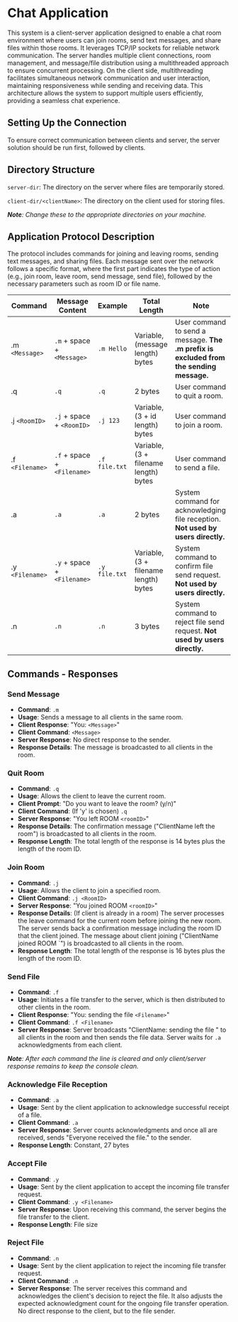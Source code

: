 # Chat Application

This system is a client-server application designed to enable a chat room environment where users can join rooms, send text messages, and share files within those rooms. It leverages TCP/IP sockets for reliable network communication. The server handles multiple client connections, room management, and message/file distribution using a multithreaded approach to ensure concurrent processing. On the client side, multithreading facilitates simultaneous network communication and user interaction, maintaining responsiveness while sending and receiving data. This architecture allows the system to support multiple users efficiently, providing a seamless chat experience.

## Setting Up the Connection
To ensure correct communication between clients and server, the server solution should be run first, followed by clients.

## Directory Structure
`server-dir`: The directory on the server where files are temporarily stored.

`client-dir/<clientName>`: The directory on the client used for storing files.

_**Note**: Change these to the appropriate directories on your machine._

## Application Protocol Description
The protocol includes commands for joining and leaving rooms, sending text messages, and sharing files. Each message sent over the network follows a specific format, where the first part indicates the type of action (e.g., join room, leave room, send message, send file), followed by the necessary parameters such as room ID or file name.


| Command                   | Message Content            | Example         | Total Length                           | Note                          |
|---------------------------|----------------------------|-----------------|----------------------------------------|-------------------------------|
| .m `<Message>`            | `.m` + space + `<Message>` | `.m Hello`      | Variable, (message length) bytes       | User command to send a message. **The .m prefix is excluded from the sending message.** |
| .q                        | `.q`                       | `.q`            | 2 bytes                                | User command to quit a room.  |
| .j `<RoomID>`             | `.j` + space + `<RoomID>`  | `.j 123`        | Variable, (3 + id length) bytes        | User command to join a room.  |
| .f `<Filename>`           | `.f` + space + `<Filename>`| `.f file.txt`   | Variable, (3 + filename length) bytes  | User command to send a file.  |
| .a                        | `.a`                       | `.a  `          | 2 bytes                                | System command for acknowledging file reception. **Not used by users directly.** |
| .y `<Filename>`           | `.y` + space + `<Filename>`| `.y file.txt`   | Variable, (3 + filename length) bytes  | System command to confirm file send request. **Not used by users directly.**  |
| .n                        | `.n`                       | `.n`            | 3 bytes                                | System command to reject file send request. **Not used by users directly.** |

## Commands - Responses

### Send Message
- **Command**: `.m`
- **Usage**: Sends a message to all clients in the same room.
- **Client Response**: "You: `<Message>`"
- **Client Command**: `<Message>`
- **Server Response**: No direct response to the sender.
- **Response Details**: The message is broadcasted to all clients in the room. 

### Quit Room
- **Command**: `.q`
- **Usage**: Allows the client to leave the current room.
- **Client Prompt**: "Do you want to leave the room? (y/n)"
- **Client Command**: (If 'y' is chosen) `.q`
- **Server Response**: "You left ROOM `<roomID>`"
- **Response Details**: The confirmation message ("ClientName left the room") is broadcasted to all clients in the room.
- **Response Length**: The total length of the response is 14 bytes plus the length of the room ID.

### Join Room
- **Command**: `.j`
- **Usage**: Allows the client to join a specified room.
- **Client Command**: `.j <RoomID>`
- **Server Response**: "You joined ROOM `<roomID>`"
- **Response Details**: (If client is already in a room) The server processes the leave command for the current room before joining the new room. The server sends back a confirmation message including the room ID that the client joined. The message about client joining ("ClientName joined ROOM `<roomID>") is broadcasted to all clients in the room.
- **Response Length**: The total length of the response is 16 bytes plus the length of the room ID.

### Send File
- **Command**: `.f`
- **Usage**: Initiates a file transfer to the server, which is then distributed to other clients in the room.
- **Client Response**: "You: sending the file `<Filename>`"
- **Client Command**: `.f <Filename>`
- **Server Response**: Server broadcasts "ClientName: sending the file <Filename>" to all clients in the room and then sends the file data. Server waits for `.a` acknowledgments from each client.

_**Note**: After each command the line is cleared and only client/server response remains to keep the console clean._

### Acknowledge File Reception
- **Command**: `.a`
- **Usage**: Sent by the client application to acknowledge successful receipt of a file.
- **Client Command**: `.a`
- **Server Response**: Server counts acknowledgments and once all are received, sends "Everyone received the file." to the sender.
- **Response Length**: Constant, 27 bytes

### Accept File
- **Command**: `.y`
- **Usage**: Sent by the client application to accept the incoming file transfer request.
- **Client Command**: `.y <Filename>`
- **Server Response**: Upon receiving this command, the server begins the file transfer to the client.
- **Response Length**: File size

### Reject File
- **Command**: `.n`
- **Usage**: Sent by the client application to reject the incoming file transfer request.
- **Client Command**: `.n`
- **Server Response**: The server receives this command and acknowledges the client's decision to reject the file. It also adjusts the expected acknowledgment count for the ongoing file transfer operation. No direct response to the client, but to the file sender.

